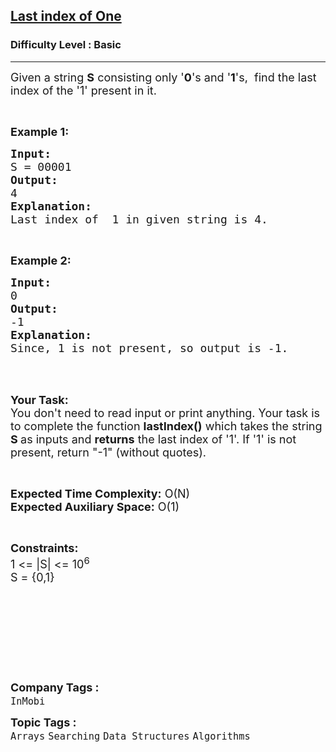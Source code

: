 <h2><a href="https://practice.geeksforgeeks.org/problems/last-index-of-15847/1?page=2&difficulty[]=-1&difficulty[]=0&status[]=unsolved&category[]=Arrays&sortBy=submissions">Last index of One</a></h2><h3>Difficulty Level : Basic</h3><hr><div class="problems_problem_content__Xm_eO"><p><span style="font-size:18px">Given a string <strong>S</strong> consisting only '<strong>0</strong>'s and '<strong>1</strong>'s,&nbsp; find the last index of the '1' present in it. </span></p>

<p>&nbsp;</p>

<p><span style="font-size:18px"><strong>Example 1:</strong></span></p>

<pre><span style="font-size:18px"><strong>Input:</strong>
S = 00001
<strong>Output:</strong>
4
<strong>Explanation:
</strong>Last index of&nbsp; 1 in given string is 4.</span>
</pre>

<p>&nbsp;</p>

<p><span style="font-size:18px"><strong>Example 2:</strong></span></p>

<pre><span style="font-size:18px"><strong>Input:</strong>
0
<strong>Output:</strong>
-1
<strong>Explanation:
</strong>Since, 1 is not present, so output is -1.</span></pre>

<p>&nbsp;</p>

<p><br>
<span style="font-size:18px"><strong>Your Task:&nbsp;&nbsp;</strong><br>
You don't need to read input or print anything. Your task is to complete the function&nbsp;<strong>lastIndex()</strong>&nbsp;which takes the string <strong>S</strong><strong> </strong>as inputs and <strong>returns</strong> </span><span style="font-size:18px">the last index of '1'. If '1' is not present, return "-1" (without quotes).</span></p>

<p>&nbsp;</p>

<p><span style="font-size:18px"><strong>Expected Time Complexity:</strong> O(N)<br>
<strong>Expected Auxiliary Space:</strong> O(1)</span></p>

<p>&nbsp;</p>

<p><span style="font-size:18px"><strong>Constraints: </strong><br>
1 &lt;= |S| &lt;= 10<sup>6</sup><br>
S = {0,1}</span></p>

<p>&nbsp;</p>

<p>&nbsp;</p>

<p><br>
&nbsp;</p>

<p>&nbsp;</p>
</div><p><span style=font-size:18px><strong>Company Tags : </strong><br><code>InMobi</code>&nbsp;<br><p><span style=font-size:18px><strong>Topic Tags : </strong><br><code>Arrays</code>&nbsp;<code>Searching</code>&nbsp;<code>Data Structures</code>&nbsp;<code>Algorithms</code>&nbsp;